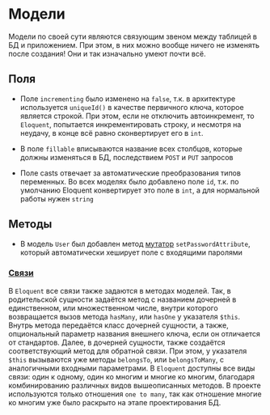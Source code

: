 # Модели

Модели по своей сути являются связующим звеном между таблицей в БД и приложением.
При этом, в них можно вообще ничего не изменять после создания! Они и так изначально умеют почти всё.

## Поля

+ Поле ```incrementing``` было изменено на ```false```, т.к. в архитектуре используется ```uniqueId()``` в качестве первичного ключа, которое является строкой. При этом, если не отключить автоинкремент, то ```Eloquent```, попытается инкрементировать строку, и несмотря на неудачу, в конце всё равно сконвертирует его в ```int```.

+ В поле ```fillable``` вписываются название всех столбцов, которые должны изменяться в БД, последствием ```POST``` и ```PUT``` запросов

+ Поле casts отвечает за автоматические преобразования типов переменных. Во всех моделях было добавлено поле ```id```, т.к. по умолчанию Eloquent конвертирует это поле в ```int```, а для нормальной работы нужен ```string```

## Методы

+ В модель ```User``` был добавлен метод [мутатор](https://laravel.com/docs/9.x/eloquent-mutators) ```setPasswordAttribute```, который автоматически хеширует поле с входящими паролями

### [Связи](https://laravel.com/docs/9.x/eloquent-relationships#one-to-many)

В ```Eloquent``` все связи также задаются в методах моделей. Так, в родительской сущности задаётся метод с названием дочерней в единственном, или множественном числе, внутри которого возвращается вызов метода ```hasMany```, или ```hasOne``` у указателя ```$this```. Внутрь метода передаётся класс дочерней сущности, а также, опциональный параметр названия внешнего ключа, если он отличается от стандартов.
Далее, в дочерней сущности, также создаётся соответствующий метод для обратной связи. При этом, у указателя ```$this``` вызываются уже методы ```belongsTo```, или ```belongsToMany```, с аналогичными входными параметрами. В ```Eloquent``` доступны все виды связи: один к одному, один ко многим и многие ко многим, благодаря комбинированию различных видов вышеописанных методов. В проекте используются только отношения ```one to many```, так как отношение многие ко многим уже было раскрыто на этапе проектирования БД.
